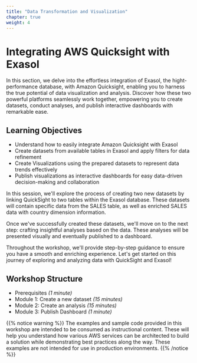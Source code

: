 ```yaml
---
title: "Data Transformation and Visualization"
chapter: true
weight: 4
---
```


# Integrating AWS Quicksight with Exasol

In this section, we delve into the effortless integration of Exasol, the hight-performance database, with Amazon Quicksight, enabling you to harness the true potential of data visualization and analysis.
Discover how these two powerful platforms seamlessly work together, empowering you to create datasets, conduct analyses, and publish interactive dashboards with remarkable ease.

## Learning Objectives <!-- MODIFY THIS SUBHEADING -->

- Understand how to easily integrate Amazon Quicksight with Exasol
- Create datasets from available tables in Exasol and apply filters for data refinement
- Create Visualizations using the prepared datasets to represent data trends effectively
- Publish visualizations as interactive dashboards for easy data-driven decision-making and collaboration

In this session, we'll explore the process of creating two new datasets by linking QuickSight to two tables within the Exasol database. These datasets will contain specific data from the SALES table, as well as enriched SALES data with country dimension information.

Once we've successfully created these datasets, we'll move on to the next step: crafting insightful analyses based on the data. These analyses will be presented visually and eventually published to a dashboard.

Throughout the workshop, we'll provide step-by-step guidance to ensure you have a smooth and enriching experience. Let's get started on this journey of exploring and analyzing data with QuickSight and Exasol!

## Workshop Structure <!-- MODIFY THIS SUBHEADING -->

- Prerequisites *(1 minute)*
- Module 1: Create a new dataset *(15 minutes)*
- Module 2: Create an analysis *(15 minutes)*
- Module 3: Publish Dashboard *(1 minute)*

{{% notice warning %}}
The examples and sample code provided in this workshop are intended to be consumed as instructional content. These will help you understand how various AWS services can be architected to build a solution while demonstrating best practices along the way. These examples are not intended for use in production environments.
{{% /notice %}}

<!--
### Next Section Heading
This paragraph block can optionally be utilized to lead into the next section of the workshop.
-->